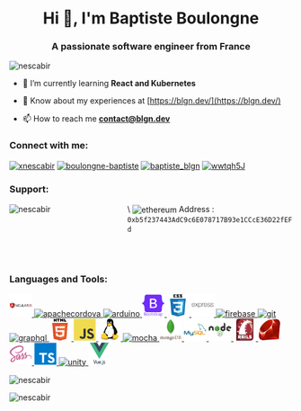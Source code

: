 <h1 align="center">Hi 👋, I'm Baptiste Boulongne</h1>
<h3 align="center">A passionate software engineer from France</h3>

<p align="left"> <img src="https://komarev.com/ghpvc/?username=nescabir&label=Profile%20views&color=b4770e&style=flat" alt="nescabir" /> </p>

- 🌱 I’m currently learning **React and Kubernetes**

- 📄 Know about my experiences at [https://blgn.dev/](https://blgn.dev/)

- 📫 How to reach me **contact@blgn.dev**

<h3 align="left">Connect with me:</h3>
<p align="left">
<a href="https://twitter.com/xnescabir" target="blank"><img align="center" src="https://img.icons8.com/fluent/30/000000/twitter.png" alt="xnescabir" /></a>
<a href="https://linkedin.com/in/boulongne-baptiste" target="blank"><img align="center" src="https://img.icons8.com/fluent/30/000000/linkedin.png" alt="boulongne-baptiste" /></a>
<a href="https://instagram.com/baptiste_blgn" target="blank"><img align="center" src="https://img.icons8.com/fluent/30/000000/instagram-new.png" alt="baptiste_blgn" /></a>
<a href="https://discord.gg/wwtqh5J" target="blank"><img align="center" src="https://img.icons8.com/fluent/30/000000/discord-new-logo.png" alt="wwtqh5J" /></a>
</p>

<h3 align="left">Support:</h3>
<p>
  <a href="https://www.buymeacoffee.com/nescabir"> <img align="left" src="https://cdn.buymeacoffee.com/buttons/v2/default-yellow.png" height="50" width="210" alt="nescabir" /></a>\
  <img align="center" src="https://img.icons8.com/fluent/30/000000/ethereum.png" alt="ethereum" /> Address : <code>0xb5f237443AdC9c6E078717B93e1CCcE36D22fEFd</code>
</p>
<br><br>

<h3 align="left">Languages and Tools:</h3>
<p align="left"> <a href="https://angular.io" target="_blank"> <img src="https://raw.githubusercontent.com/devicons/devicon/master/icons/angularjs/angularjs-original-wordmark.svg" alt="angularjs" width="40" height="40"/> </a> <a href="https://cordova.apache.org/" target="_blank"> <img src="https://www.vectorlogo.zone/logos/apache_cordova/apache_cordova-icon.svg" alt="apachecordova" width="40" height="40"/> </a> <a href="https://www.arduino.cc/" target="_blank"> <img src="https://cdn.worldvectorlogo.com/logos/arduino-1.svg" alt="arduino" width="40" height="40"/> </a> <a href="https://getbootstrap.com" target="_blank"> <img src="https://raw.githubusercontent.com/devicons/devicon/master/icons/bootstrap/bootstrap-plain-wordmark.svg" alt="bootstrap" width="40" height="40"/> </a> <a href="https://www.w3schools.com/css/" target="_blank"> <img src="https://raw.githubusercontent.com/devicons/devicon/master/icons/css3/css3-original-wordmark.svg" alt="css3" width="40" height="40"/> </a> <a href="https://expressjs.com" target="_blank"> <img src="https://raw.githubusercontent.com/devicons/devicon/master/icons/express/express-original-wordmark.svg" alt="express" width="40" height="40"/> </a> <a href="https://firebase.google.com/" target="_blank"> <img src="https://www.vectorlogo.zone/logos/firebase/firebase-icon.svg" alt="firebase" width="40" height="40"/> </a> <a href="https://git-scm.com/" target="_blank"> <img src="https://www.vectorlogo.zone/logos/git-scm/git-scm-icon.svg" alt="git" width="40" height="40"/> </a> <a href="https://graphql.org" target="_blank"> <img src="https://www.vectorlogo.zone/logos/graphql/graphql-icon.svg" alt="graphql" width="40" height="40"/> </a> <a href="https://www.w3.org/html/" target="_blank"> <img src="https://raw.githubusercontent.com/devicons/devicon/master/icons/html5/html5-original-wordmark.svg" alt="html5" width="40" height="40"/> </a> <a href="https://developer.mozilla.org/en-US/docs/Web/JavaScript" target="_blank"> <img src="https://raw.githubusercontent.com/devicons/devicon/master/icons/javascript/javascript-original.svg" alt="javascript" width="40" height="40"/> </a> <a href="https://www.linux.org/" target="_blank"> <img src="https://raw.githubusercontent.com/devicons/devicon/master/icons/linux/linux-original.svg" alt="linux" width="40" height="40"/> </a> <a href="https://mochajs.org" target="_blank"> <img src="https://www.vectorlogo.zone/logos/mochajs/mochajs-icon.svg" alt="mocha" width="40" height="40"/> </a> <a href="https://www.mongodb.com/" target="_blank"> <img src="https://raw.githubusercontent.com/devicons/devicon/master/icons/mongodb/mongodb-original-wordmark.svg" alt="mongodb" width="40" height="40"/> </a> <a href="https://www.mysql.com/" target="_blank"> <img src="https://raw.githubusercontent.com/devicons/devicon/master/icons/mysql/mysql-original-wordmark.svg" alt="mysql" width="40" height="40"/> </a> <a href="https://nodejs.org" target="_blank"> <img src="https://raw.githubusercontent.com/devicons/devicon/master/icons/nodejs/nodejs-original-wordmark.svg" alt="nodejs" width="40" height="40"/> </a> <a href="https://rubyonrails.org" target="_blank"> <img src="https://raw.githubusercontent.com/devicons/devicon/master/icons/rails/rails-original-wordmark.svg" alt="rails" width="40" height="40"/> </a> <a href="https://www.ruby-lang.org/en/" target="_blank"> <img src="https://raw.githubusercontent.com/devicons/devicon/master/icons/ruby/ruby-original.svg" alt="ruby" width="40" height="40"/> </a> <a href="https://sass-lang.com" target="_blank"> <img src="https://raw.githubusercontent.com/devicons/devicon/master/icons/sass/sass-original.svg" alt="sass" width="40" height="40"/> </a> <a href="https://www.typescriptlang.org/" target="_blank"> <img src="https://raw.githubusercontent.com/devicons/devicon/master/icons/typescript/typescript-original.svg" alt="typescript" width="40" height="40"/> </a> <a href="https://unity.com/" target="_blank"> <img src="https://www.vectorlogo.zone/logos/unity3d/unity3d-icon.svg" alt="unity" width="40" height="40"/> </a> <a href="https://vuejs.org/" target="_blank"> <img src="https://raw.githubusercontent.com/devicons/devicon/master/icons/vuejs/vuejs-original-wordmark.svg" alt="vuejs" width="40" height="40"/> </a> </p>


<p><img align="center" src="https://github-readme-stats.vercel.app/api?username=nescabir&show_icons=true&theme=tokyonight&locale=en" alt="nescabir" /></p>
<p><img align="left" src="https://github-readme-stats.vercel.app/api/top-langs?username=nescabir&show_icons=true&theme=tokyonight&locale=en&layout=compact" alt="nescabir" /></p>

